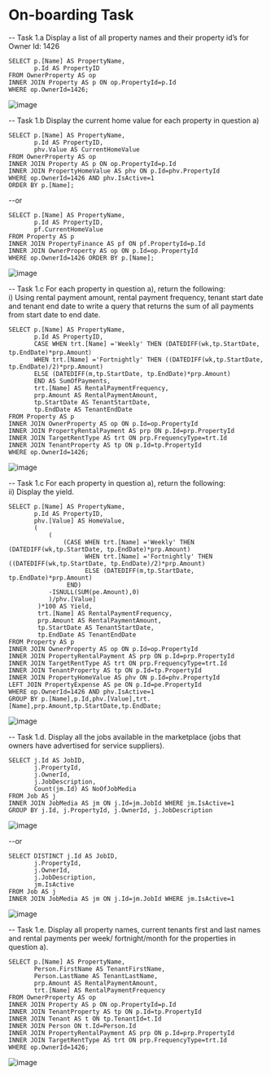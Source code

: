 # On-boarding Task
--
Task 1.a Display a list of all property names and their property id’s for Owner Id: 1426

    SELECT p.[Name] AS PropertyName,   
           p.Id AS PropertyID  
    FROM OwnerProperty AS op  
    INNER JOIN Property AS p ON op.PropertyId=p.Id  
    WHERE op.OwnerId=1426;  
![image](https://github.com/Zihan-Luo/Property-Analysis-Standard-Sprint--On-boarding-Task/blob/9b89695195954cc109fd5efbdbfbce24b9d970fb/images/1.png)

--
Task 1.b Display the current home value for each property in question a)

    SELECT p.[Name] AS PropertyName,  
           p.Id AS PropertyID,  
           phv.Value AS CurrentHomeValue  
    FROM OwnerProperty AS op  
    INNER JOIN Property AS p ON op.PropertyId=p.Id  
    INNER JOIN PropertyHomeValue AS phv	ON p.Id=phv.PropertyId  
    WHERE op.OwnerId=1426 AND phv.IsActive=1  
    ORDER BY p.[Name];  

--or

    SELECT p.[Name] AS PropertyName,  
           p.Id AS PropertyID,  
           pf.CurrentHomeValue  
    FROM Property AS p  
    INNER JOIN PropertyFinance AS pf ON pf.PropertyId=p.Id  
    INNER JOIN OwnerProperty AS op ON p.Id=op.PropertyId  
    WHERE op.OwnerId=1426 ORDER BY p.[Name];  
 ![image](https://github.com/Zihan-Luo/Property-Analysis-Standard-Sprint--On-boarding-Task/blob/749d5b8af6b467960e5314e458dad1ab3196499b/images/2.png)   
 
 --
Task 1.c For each property in question a), return the following:  
i) Using rental payment amount, rental payment frequency, tenant start date and tenant end date to write a query that returns the sum of all payments from start date to end date.

    SELECT p.[Name] AS PropertyName,  
           p.Id AS PropertyID,  
           CASE WHEN trt.[Name] ='Weekly' THEN (DATEDIFF(wk,tp.StartDate, tp.EndDate)*prp.Amount） 
           WHEN trt.[Name] ='Fortnightly' THEN ((DATEDIFF(wk,tp.StartDate, tp.EndDate)/2)*prp.Amount)  
           ELSE (DATEDIFF(m,tp.StartDate, tp.EndDate)*prp.Amount)  
           END AS SumOfPayments,  
           trt.[Name] AS RentalPaymentFrequency,   
           prp.Amount AS RentalPaymentAmount,  
           tp.StartDate AS TenantStartDate,  
           tp.EndDate AS TenantEndDate 
    FROM Property AS p  
    INNER JOIN OwnerProperty AS op ON p.Id=op.PropertyId  
    INNER JOIN PropertyRentalPayment AS prp ON p.Id=prp.PropertyId  
    INNER JOIN TargetRentType AS trt ON prp.FrequencyType=trt.Id  
    INNER JOIN TenantProperty AS tp ON p.Id=tp.PropertyId  
    WHERE op.OwnerId=1426;  
![image](https://github.com/Zihan-Luo/Property-Analysis-Standard-Sprint--On-boarding-Task/blob/749d5b8af6b467960e5314e458dad1ab3196499b/images/3.png)

--
Task 1.c For each property in question a), return the following:  
ii) Display the yield.


    SELECT p.[Name] AS PropertyName,  
           p.Id AS PropertyID,  
           phv.[Value] AS HomeValue,  
           (  
               (  
                   (CASE WHEN trt.[Name] ='Weekly' THEN (DATEDIFF(wk,tp.StartDate, tp.EndDate)*prp.Amount)  
                         WHEN trt.[Name] ='Fortnightly' THEN ((DATEDIFF(wk,tp.StartDate, tp.EndDate)/2)*prp.Amount)  
                         ELSE (DATEDIFF(m,tp.StartDate, tp.EndDate)*prp.Amount)  
                    END)  
               -ISNULL(SUM(pe.Amount),0)  
               )/phv.[Value]  
            )*100 AS Yield,  
            trt.[Name] AS RentalPaymentFrequency,  
            prp.Amount AS RentalPaymentAmount,  
            tp.StartDate AS TenantStartDate,  
            tp.EndDate AS TenantEndDate 
    FROM Property AS p  
    INNER JOIN OwnerProperty AS op ON p.Id=op.PropertyId  
    INNER JOIN PropertyRentalPayment AS prp ON p.Id=prp.PropertyId  
    INNER JOIN TargetRentType AS trt ON prp.FrequencyType=trt.Id  
    INNER JOIN TenantProperty AS tp ON p.Id=tp.PropertyId  
    INNER JOIN PropertyHomeValue AS phv	ON p.Id=phv.PropertyId  
    LEFT JOIN PropertyExpense AS pe ON p.Id=pe.PropertyId  
    WHERE op.OwnerId=1426 AND phv.IsActive=1  
    GROUP BY p.[Name],p.Id,phv.[Value],trt.[Name],prp.Amount,tp.StartDate,tp.EndDate;  
![image](https://github.com/Zihan-Luo/Property-Analysis-Standard-Sprint--On-boarding-Task/blob/4d66a5237d87a278b188d4e825acb9a4bdce4990/images/4.png)

--
Task 1.d.	Display all the jobs available in the marketplace (jobs that owners have advertised for service suppliers).

    SELECT j.Id AS JobID,  
           j.PropertyId,  
           j.OwnerId,  
           j.JobDescription,  
           Count(jm.Id) AS NoOfJobMedia  
    FROM Job AS j  
    INNER JOIN JobMedia AS jm ON j.Id=jm.JobId WHERE jm.IsActive=1  
    GROUP BY j.Id, j.PropertyId, j.OwnerId, j.JobDescription  
![image](https://github.com/Zihan-Luo/Property-Analysis-Standard-Sprint--On-boarding-Task/blob/c4cf8d33ade5465f5291e1cd2f433f10914c08d2/images/5.png)

--or

    SELECT DISTINCT j.Id AS JobID,  
           j.PropertyId,  
           j.OwnerId,  
           j.JobDescription,  
           jm.IsActive 
    FROM Job AS j  
    INNER JOIN JobMedia AS jm ON j.Id=jm.JobId WHERE jm.IsActive=1  
![image](https://github.com/Zihan-Luo/Property-Analysis-Standard-Sprint--On-boarding-Task/blob/c4cf8d33ade5465f5291e1cd2f433f10914c08d2/images/6.png)

--
Task 1.e.	Display all property names, current tenants first and last names and rental payments per week/ fortnight/month for the properties in question a).

    SELECT p.[Name] AS PropertyName,  
           Person.FirstName AS TenantFirstName,  
           Person.LastName AS TenantLastName,  
           prp.Amount AS RentalPaymentAmount,  
           trt.[Name] AS RentalPaymentFrequency 
    FROM OwnerProperty AS op  
    INNER JOIN Property AS p ON op.PropertyId=p.Id  
    INNER JOIN TenantProperty AS tp ON p.Id=tp.PropertyId  
    INNER JOIN Tenant AS t ON tp.TenantId=t.Id  
    INNER JOIN Person ON t.Id=Person.Id  
    INNER JOIN PropertyRentalPayment AS prp ON p.Id=prp.PropertyId  
    INNER JOIN TargetRentType AS trt ON prp.FrequencyType=trt.Id  
    WHERE op.OwnerId=1426;  
![image](https://github.com/Zihan-Luo/Property-Analysis-Standard-Sprint--On-boarding-Task/blob/c4cf8d33ade5465f5291e1cd2f433f10914c08d2/images/7.png)
